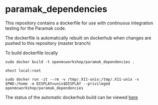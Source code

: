 # paramak_dependencies
This repository contains a dockerfile for use with continuous integration testing for the Paramak code.

The dockerfile is automatically rebuilt on dockerhub when changes are pushed to this repository (master branch)

To build dockerfile locally

```
sudo docker build -t openmcworkshop/paramak_dependencies . 

xhost local:root

sudo docker run -it --rm -v /tmp/.X11-unix:/tmp/.X11-unix -v $PWD:/home -e DISPLAY=unix$DISPLAY --privileged openmcworkshop/paramak_dependencies
```
The status of the automatic dockerhub build can be viewed [here](https://hub.docker.com/repository/docker/openmcworkshop/paramak_dependencies/general)
